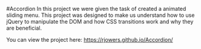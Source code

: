 #Accordion
In this project we were given the task of created a animated sliding menu. This project was designed to make us
understand how to use jQuery to manipulate the DOM and
how CSS transitions work and why they are beneficial.

You can view the project here:  https://rjowers.github.io/Accordion/
